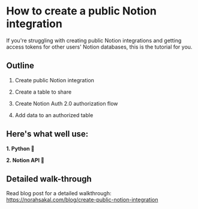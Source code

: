 # How to create a public Notion integration

If you're struggling with creating public Notion integrations and getting access tokens for other users' Notion databases, this is the tutorial for you.

## Outline

1. Create public Notion integration

2. Create a table to share

3. Create Notion Auth 2.0 authorization flow

4. Add data to an authorized table


## Here's what well use:

**1. Python 🐍**

**2. Notion API 📝**


## Detailed walk-through
Read blog post for a detailed walkthrough: https://norahsakal.com/blog/create-public-notion-integration

